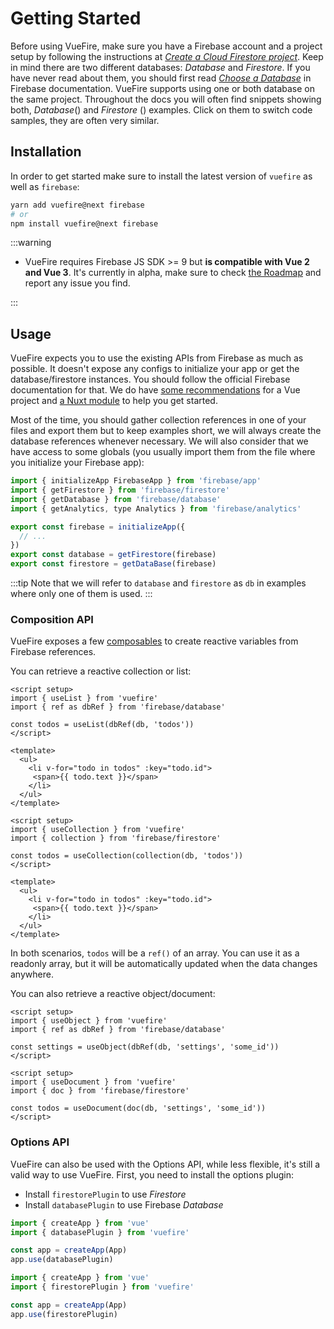 # Getting Started

Before using VueFire, make sure you have a Firebase account and a project setup by following the instructions at _[Create a Cloud Firestore project](https://firebase.google.com/docs/firestore/quickstart)_. Keep in mind there are two different databases: _Database_ and _Firestore_. If you have never read about them, you should first read _[Choose a Database](https://firebase.google.com/docs/database/rtdb-vs-firestore)_ in Firebase documentation. VueFire supports using one or both database on the same project. Throughout the docs you will often find snippets showing both, _Database_(<RtdbLogo width="24" style="display: inline; fill: currentColor;" />) and _Firestore_ (<FirestoreLogo height="24" style="display: inline; fill: currentColor;" />) examples. Click on them to switch code samples, they are often very similar.

## Installation

In order to get started make sure to install the latest version of `vuefire` as well as `firebase`:

```sh
yarn add vuefire@next firebase
# or
npm install vuefire@next firebase
```

:::warning

- VueFire requires Firebase JS SDK >= 9 but **is compatible with Vue 2 and Vue 3**. It's currently in alpha, make sure to check [the Roadmap](https://github.com/vuejs/vuefire/issues/1241) and report any issue you find.

:::

## Usage

VueFire expects you to use the existing APIs from Firebase as much as possible. It doesn't expose any configs to initialize your app or get the database/firestore instances. You should follow the official Firebase documentation for that. We do have [some recommendations](#TODO) for a Vue project and [a Nuxt module](#TODO) to help you get started.

Most of the time, you should gather collection references in one of your files and export them but to keep examples short, we will always create the database references whenever necessary. We will also consider that we have access to some globals (you usually import them from the file where you initialize your Firebase app):

```js
import { initializeApp FirebaseApp } from 'firebase/app'
import { getFirestore } from 'firebase/firestore'
import { getDatabase } from 'firebase/database'
import { getAnalytics, type Analytics } from 'firebase/analytics'

export const firebase = initializeApp({
  // ...
})
export const database = getFirestore(firebase)
export const firestore = getDataBase(firebase)
```

:::tip
Note that we will refer to `database` and `firestore` as `db` in examples where only one of them is used.
:::

### Composition API

VueFire exposes a few [composables](https://vuejs.org/guide/reusability/composables.html#composables) to create reactive variables from Firebase references.

You can retrieve a reactive collection or list:

<FirebaseExample>

```vue
<script setup>
import { useList } from 'vuefire'
import { ref as dbRef } from 'firebase/database'

const todos = useList(dbRef(db, 'todos'))
</script>

<template>
  <ul>
    <li v-for="todo in todos" :key="todo.id">
     <span>{{ todo.text }}</span>
    </li>
  </ul>
</template>
```

```vue
<script setup>
import { useCollection } from 'vuefire'
import { collection } from 'firebase/firestore'

const todos = useCollection(collection(db, 'todos'))
</script>

<template>
  <ul>
    <li v-for="todo in todos" :key="todo.id">
     <span>{{ todo.text }}</span>
    </li>
  </ul>
</template>
```

</FirebaseExample>

In both scenarios, `todos` will be a `ref()` of an array. You can use it as a readonly array, but it will be automatically updated when the data changes anywhere.

You can also retrieve a reactive object/document:

<FirebaseExample>

```vue
<script setup>
import { useObject } from 'vuefire'
import { ref as dbRef } from 'firebase/database'

const settings = useObject(dbRef(db, 'settings', 'some_id'))
</script>
```

```vue
<script setup>
import { useDocument } from 'vuefire'
import { doc } from 'firebase/firestore'

const todos = useDocument(doc(db, 'settings', 'some_id'))
</script>
```

</FirebaseExample>

### Options API

VueFire can also be used with the Options API, while less flexible, it's still a valid way to use VueFire. First, you need to install the options plugin:

- Install `firestorePlugin` to use _Firestore_
- Install `databasePlugin` to use Firebase _Database_

<FirebaseExample>

```js
import { createApp } from 'vue'
import { databasePlugin } from 'vuefire'

const app = createApp(App)
app.use(databasePlugin)
```

```js
import { createApp } from 'vue'
import { firestorePlugin } from 'vuefire'

const app = createApp(App)
app.use(firestorePlugin)
```

</FirebaseExample>
